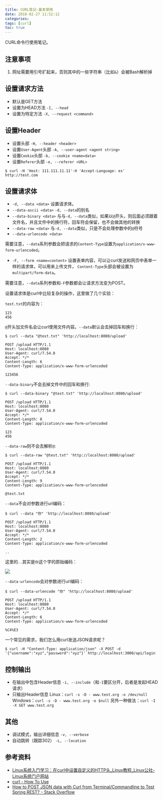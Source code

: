 ```yaml
---
title: CURL笔记-基本使用
date: 2018-02-27 11:52:12
categories:
tags: [curl]
toc: true
---
```


CURL命令行使用笔记。

<!-- more -->

## 注意事项

1. 网址需要用引号扩起来，否则其中的一些字符串（比如`&`）会被Bash解析掉

## 设置请求方法

- 默认是GET方法
- 设置为HEAD方法 `-I, --head`
- 设置为特定方法 `-X, --request <command>`

## 设置Header

- 设置头部 `-H, --header <header>` 
- 设置`User-Agent`头部 `-A, --user-agent <agent string>` 
- 设置`Cookie`头部 `-b, --cookie <name=data>` 
- 设置`Referer`头部 `-e, --referer <URL>` 

```
$ curl -H 'Host: 111.111.11.11'-H 'Accept-Language: es' http://test.com
```

## 设置请求体

- `-d, --data <data>` 设置请求体。
- `--data-ascii <data>` `-d, --data`的别名
- `--data-binary <data>` 与与`-d, --data`类似，如果以`@`开头，则后面必须跟着文件名，并且文件中的换行符，回车符会保留，也不会做其他的转换
- `--data-raw <data>` 与`-d, --data`类似，只是不会处理参数中的`@`符号
- `--data-urlencode <data>`

需要注意，`--data`系列参数会把请求的`Content-Type`设置为`application/x-www-form-urlencoded`。

- `-F, --form <name=content>` 设置表单内容，可以让curl发送和网页中表单一样的请求体，可以用来上传文件，
`Content-Type`头部会被设置为`multipart/form-data`。

需要注意，`--data`系列参数和`-F`参数都会让请求方法变为POST。

设置请求体是curl中比较复杂的操作，这里做了几个实验：

`test.txt`的内容为：

```
123
456
```

`@`开头加文件名会让curl使用文件内容。`--data`默认会去掉回车和换行：

```
$ curl --data "@test.txt" 'http://localhost:8080/upload'

POST /upload HTTP/1.1
Host: localhost:8080
User-Agent: curl/7.54.0
Accept: */*
Content-Length: 6
Content-Type: application/x-www-form-urlencoded

123456
```

`--data-binary`不会去掉文件中的回车和换行:

```
$ curl --data-binary "@test.txt" 'http://localhost:8080/upload'

POST /upload HTTP/1.1
Host: localhost:8080
User-Agent: curl/7.54.0
Accept: */*
Content-Length: 8
Content-Type: application/x-www-form-urlencoded

123
456
```

`--data-raw`则不会去解析`@`:

```
$ curl --data-raw "@test.txt" 'http://localhost:8080/upload'

POST /upload HTTP/1.1
Host: localhost:8080
User-Agent: curl/7.54.0
Accept: */*
Content-Length: 9
Content-Type: application/x-www-form-urlencoded

@test.txt
```

`--data`不会对参数进行url编码：

```
$ curl --data "你" 'http://localhost:8080/upload'

POST /upload HTTP/1.1
Host: localhost:8080
User-Agent: curl/7.54.0
Accept: */*
Content-Length: 2
Content-Type: application/x-www-form-urlencoded

..
```

这里的`..`其实是`你`这个字的原始编码：

![](/img/tools/curl-not-urlencode-body.png)

`--data-urlencode`会对参数进行url编码：

```
$ curl --data-urlencode "你" 'http://localhost:8080/upload'

POST /upload HTTP/1.1
Host: localhost:8080
User-Agent: curl/7.54.0
Accept: */*
Content-Length: 6
Content-Type: application/x-www-form-urlencoded

%C4%E3
```

一个常见的需求，我们怎么用curl发送JSON请求呢？

```
$ curl -H "Content-Type: application/json" -X POST -d '{"username":"xyz","password":"xyz"}' http://localhost:3000/api/login
```

## 控制输出

- 在输出中包含Header信息 `-i, --include`（和`-I`要区分开，后者是发起HEAD请求）
- 只输出Header信息 
    Linux：`curl -s -D - www.test.org -o /dev/null`
    Windows：`curl -s -D - www.test.org -o $null`
    另外一种做法：`curl -I -X GET www.test.org`

## 其他

- 调试模式，输出详细信息 `-v, --verbose`
- 自动跳转（跟踪302） `-L, --location`


## 参考资料
- [Linux系统入门学习：在curl中设置自定义的HTTP头_Linux教程_Linux公社-Linux系统门户网站](https://www.linuxidc.com/Linux/2015-02/114220.htm)
- [curl - How To Use](https://curl.haxx.se/docs/manpage.html)
- [How to POST JSON data with Curl from Terminal/Commandline to Test Spring REST? - Stack Overflow](https://stackoverflow.com/questions/7172784/how-to-post-json-data-with-curl-from-terminal-commandline-to-test-spring-rest)